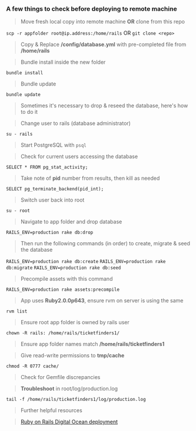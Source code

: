 ### A few things to check before deploying to remote machine

> Move fresh local copy into remote machine **OR** clone from this repo

`scp -r appfolder root@ip.address:/home/rails` OR `git clone <repo>`

> Copy & Replace **/config/database.yml** with pre-completed file from **/home/rails**

<!-- -->
> Bundle install inside the new folder

`bundle install`

> Bundle update

`bundle update`

> Sometimes it's necessary to drop & reseed the database, here's how to do it

> Change user to rails (database administrator)

`su - rails`

> Start PostgreSQL with `psql`

<!-- -->
> Check for current users accessing the database

`SELECT * FROM pg_stat_activity;`

> Take note of **pid** number from results, then kill as needed

`SELECT pg_terminate_backend(pid_int);`

> Switch user back into root

`su - root`

> Navigate to app folder and drop database

`RAILS_ENV=production rake db:drop`

> Then run the following commands (in order) to create, migrate & seed the database

`RAILS_ENV=production rake db:create`
`RAILS_ENV=production rake db:migrate`
`RAILS_ENV=production rake db:seed`

> Precompile assets with this command

`RAILS_ENV=production rake assets:precompile`

<!-- -->
> App uses **Ruby2.0.0p643**, ensure rvm on server is using the same

`rvm list`

> Ensure root app folder is owned by rails user

`chown -R rails: /home/rails/ticketfinders1/`

> Ensure app folder names match **/home/rails/ticketfinders1**

<!-- -->
> Give read-write permissions to **tmp/cache**

`chmod -R 0777 cache/`

> Check for Gemfile discrepancies

<!-- -->
> **Troubleshoot** in root/log/production.log

`tail -f /home/rails/ticketfinders1/log/production.log`

> Further helpful resources

<!-- -->
>[Ruby on Rails Digital Ocean deployment](https://www.digitalocean.com/community/tutorials/how-to-use-the-ruby-on-rails-one-click-application-on-digitalocean "Title")
